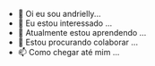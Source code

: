 - 👋 Oi eu sou andrielly...
- 👀 Eu estou interessado ...
- 🌱 Atualmente estou aprendendo ...
- 💞️ Estou procurando colaborar ...
- 📫 Como chegar até mim ...

<!---
andrielly/andriellycruz esse ✨ especial ✨ repositório porque seu `README.md` (este arquivo) aparece no seu perfil do GITHub..
Vocẽ pode clicar no link Visualizar para dar uma olhada nas suas alterções.--->
